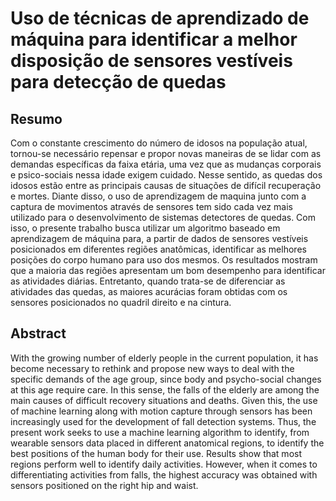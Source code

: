 # Uso de  técnicas de aprendizado de máquina para identificar a melhor disposição de sensores vestíveis para detecção de quedas

## Resumo

Com o constante crescimento do número de idosos na população atual, tornou-se necessário repensar e propor novas maneiras de se lidar com as demandas específicas da faixa etária, uma vez que as mudanças corporais e psico-sociais nessa idade exigem cuidado. Nesse sentido, as quedas dos idosos estão entre as principais causas de situações de difícil recuperação e mortes. Diante disso, o uso de aprendizagem de maquina junto com a captura de movimentos através de sensores tem sido cada vez mais utilizado para o desenvolvimento de sistemas detectores de quedas. Com isso, o presente trabalho busca utilizar um algoritmo baseado em aprendizagem de máquina para, a partir de dados de sensores vestíveis posicionados em diferentes regiões anatômicas, identificar as melhores posições do corpo humano para uso dos mesmos. Os resultados mostram que a maioria das regiões apresentam um bom desempenho para identificar as atividades diárias. Entretanto, quando trata-se de diferenciar as atividades das quedas, as maiores acurácias foram obtidas com os sensores posicionados no quadril direito e na cintura.  

## Abstract

With the growing number of elderly people in the current population, it has become necessary to rethink and propose new ways to deal with the specific demands of the age group, since body and psycho-social changes at this age require care. In this sense, the falls of the elderly are among the main causes of difficult recovery situations and deaths. Given this, the use of machine learning along with motion capture through sensors has been increasingly used for the development of fall detection systems. Thus, the present work seeks to use a machine learning algorithm to identify, from wearable sensors data placed in different anatomical regions, to identify the best positions of the human body for their use. Results show that most regions perform well to identify daily activities. However, when it comes to differentiating activities from falls, the highest accuracy was obtained with sensors positioned on the right hip and waist.